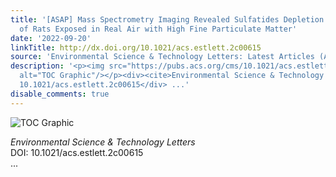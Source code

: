 ```yaml
---
title: '[ASAP] Mass Spectrometry Imaging Revealed Sulfatides Depletion in Brain Tissues
  of Rats Exposed in Real Air with High Fine Particulate Matter'
date: '2022-09-20'
linkTitle: http://dx.doi.org/10.1021/acs.estlett.2c00615
source: 'Environmental Science & Technology Letters: Latest Articles (ACS Publications)'
description: '<p><img src="https://pubs.acs.org/cms/10.1021/acs.estlett.2c00615/asset/images/medium/ez2c00615_0004.gif"
  alt="TOC Graphic"/></p><div><cite>Environmental Science & Technology Letters</cite></div><div>DOI:
  10.1021/acs.estlett.2c00615</div> ...'
disable_comments: true
---
```

<p><img src="https://pubs.acs.org/cms/10.1021/acs.estlett.2c00615/asset/images/medium/ez2c00615_0004.gif" alt="TOC Graphic"/></p><div><cite>Environmental Science & Technology Letters</cite></div><div>DOI: 10.1021/acs.estlett.2c00615</div> ...